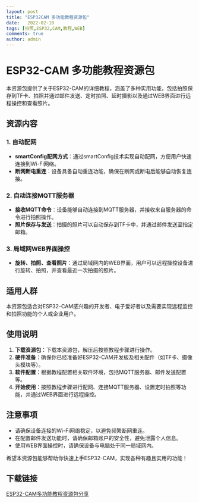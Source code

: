 ```yaml
---
layout: post
title: "ESP32CAM 多功能教程资源包"
date:   2022-02-10
tags: [拍照,ESP32,CAM,教程,WEB]
comments: true
author: admin
---
```

# ESP32-CAM 多功能教程资源包

本资源包提供了关于ESP32-CAM的详细教程，涵盖了多种实用功能，包括拍照保存到TF卡、拍照并通过邮件发送、定时拍照、延时摄影以及通过WEB界面进行远程操控和查看照片。

## 资源内容

### 1. 自动配网
- **smartConfig配网方式**：通过smartConfig技术实现自动配网，方便用户快速连接到Wi-Fi网络。
- **断网断电重连**：设备具备自动重连功能，确保在断网或断电后能够自动恢复连接。

### 2. 自动连接MQTT服务器
- **接收MQTT命令**：设备能够自动连接到MQTT服务器，并接收来自服务器的命令进行拍照操作。
- **照片保存与发送**：拍摄的照片可以自动保存到TF卡中，并通过邮件发送至指定邮箱。

### 3. 局域网WEB界面操控
- **旋转、拍照、查看照片**：通过局域网内的WEB界面，用户可以远程操控设备进行旋转、拍照，并查看最近一次拍摄的照片。

## 适用人群

本资源包适合对ESP32-CAM感兴趣的开发者、电子爱好者以及需要实现远程监控和拍照功能的个人或企业用户。

## 使用说明

1. **下载资源包**：下载本资源包，解压后按照教程步骤进行操作。
2. **硬件准备**：确保你已经准备好ESP32-CAM开发板及相关配件（如TF卡、摄像头模块等）。
3. **软件配置**：根据教程配置相关软件环境，包括MQTT服务器、邮件发送配置等。
4. **开始使用**：按照教程步骤进行配网、连接MQTT服务器、设置定时拍照等功能，并通过WEB界面进行远程操控。

## 注意事项

- 请确保设备连接的Wi-Fi网络稳定，以避免频繁断网重连。
- 在配置邮件发送功能时，请确保邮箱账户的安全性，避免泄露个人信息。
- 使用WEB界面操控时，请确保设备与电脑处于同一局域网内。

希望本资源包能够帮助你快速上手ESP32-CAM，实现各种有趣且实用的功能！

## 下载链接

[ESP32-CAM多功能教程资源包分享](https://pan.quark.cn/s/009f11de0261)